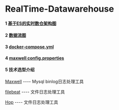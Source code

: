 # RealTime-Datawarehouse

#### 1 [基于ES的实时数仓架构图](https://www.processon.com/view/link/62f0cca5f346fb706bff3d7c)   
    
#### 2 [数据流图](https://www.processon.com/view/link/62f0ccb41e08531524c7d0fd)   

#### 3 [docker-compose.yml](https://github.com/tanchy82/RealTime-Datawarehouse/blob/master/docker-compose.yml)  

#### 4 [maxwell config.properties](https://github.com/tanchy82/RealTime-Datawarehouse/blob/master/config.properties)  

#### 5 技术选型介绍   
   [Maxwell](https://github.com/tanchy82/RealTime-Datawarehouse/blob/master/Maxwell.md) ---- Mysql binlog日志处理工具   
 
   [filebeat](https://github.com/tanchy82/RealTime-Datawarehouse/blob/master/Maxwell.md) ---- 文件日志处理工具  
   
   [Hop](https://github.com/tanchy82/RealTime-Datawarehouse/blob/master/Maxwell.md) ---- 文件日志处理工具    
         
         

  
